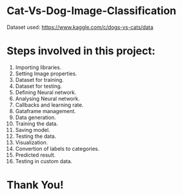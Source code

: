 # Cat-Vs-Dog-Image-Classification
Dataset used: https://www.kaggle.com/c/dogs-vs-cats/data

# Steps involved in this project:
1. Importing libraries. 
2. Setting Image properties.
3. Dataset for training.
4. Dataset for testing.
5. Defining Neural network.
6. Analysing Neural network.
7. Callbacks and learning rate.
8. Gataframe management.
9. Data generation.
10. Training the data.
11. Saving model.
12. Testing the data.
13. Visualization.
14. Convertion of labels to categories.
15. Predicted result.
16. Testing in custom data.
# Thank You!
